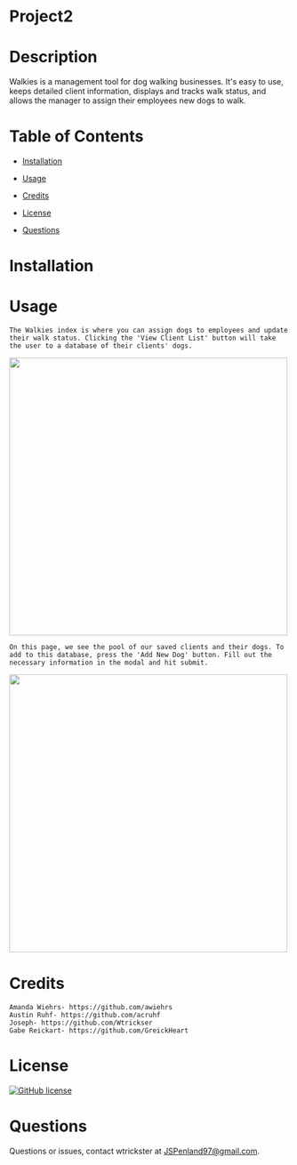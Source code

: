 # Project2


# Description

Walkies is a management tool for dog walking businesses. It's easy to use, keeps detailed client information, displays and tracks walk status, and allows the manager to assign their employees new dogs to walk. 



# Table of Contents 

* [Installation](#installation)

* [Usage](#usage)

* [Credits](#credits)

* [License](#license)

* [Questions](#questions)

# Installation


# Usage
    The Walkies index is where you can assign dogs to employees and update their walk status. Clicking the 'View Client List' button will take the user to a database of their clients' dogs.
<img src = /images/WalkiesScreenshot.png  width=500>


    On this page, we see the pool of our saved clients and their dogs. To add to this database, press the 'Add New Dog' button. Fill out the necessary information in the modal and hit submit.

<img src = /images/WalkiesScreenshot2.png width=500>



# Credits
    Amanda Wiehrs- https://github.com/awiehrs
    Austin Ruhf- https://github.com/acruhf
    Joseph- https://github.com/Wtrickser
    Gabe Reickart- https://github.com/GreickHeart

# License

[![GitHub license](https://img.shields.io/badge/license-MIT-blue.svg)](https://github.com/Wtrickser/Project2) 


# Questions

Questions or issues, contact wtrickster at JSPenland97@gmail.com.
